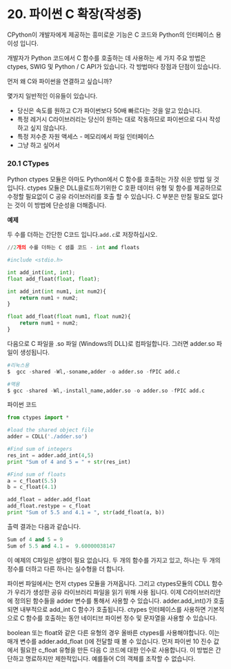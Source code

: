 # 20. 파이썬 C 확장\(작성중\)

CPython이  개발자에게 제공하는 흥미로운 기능은 C 코드와 Python의 인터페이스 용이성 입니다.

개발자가 Python 코드에서 C 함수를 호출하는 데 사용하는 세 가지 주요 방법은  ctypes, SWIG 및 Python / C API가 있습니다. 각 방법마다 장점과 단점이 있습니다.

먼저 왜 C와 파이썬을 연결하고 싶습니까?

몇가지 일반적인 이유들이 있습니다.

* 당신은 속도를 원하고 C가 파이썬보다 50배 빠르다는 것을 알고 있습니다.
* 특정 레거시 C라이브러리는 당신이 원하는 대로 작동하므로 파이썬으로 다시 작성하고 싶지 않습니다.
* 특정 저수준 자원 액세스 - 메모리에서 파일 인터페이스
* 그냥 하고 싶어서

### 20.1 CTypes

Python ctypes 모듈은 아마도 Python에서 C 함수를 호출하는 가장 쉬운 방법 일 것입니다. ctypes 모듈은 DLL을로드하기위한 C 호환 데이터 유형 및 함수를 제공하므로 수정할 필요없이 C 공유 라이브러리를 호출 할 수 있습니다. C 부분은 만질 필요도 없다는 것이 이 방법에 단순성을 더해줍니다.

**예제**

두 수를 더하는 간단한 C코드 입니다.`add.c`로 저장하십시오.

```python
//2개의 수를 더하는 C 샘플 코드 - int and floats

#include <stdio.h>

int add_int(int, int);
float add_float(float, float);

int add_int(int num1, int num2){
    return num1 + num2;
}

float add_float(float num1, float num2){
    return num1 + num2;
}
```

다음으로 C 파일을 .so 파일 \(Windows의 DLL\)로 컴파일합니다. 그러면 adder.so 파일이 생성됩니다.

```python
#리눅스용
$  gcc -shared -Wl,-soname,adder -o adder.so -fPIC add.c

#맥용
$ gcc -shared -Wl,-install_name,adder.so -o adder.so -fPIC add.c
```

파이썬 코드

```python
from ctypes import *

#load the shared object file
adder = CDLL('./adder.so')

#Find sum of integers
res_int = adder.add_int(4,5)
print "Sum of 4 and 5 = " + str(res_int)

#Find sum of floats
a = c_float(5.5)
b = c_float(4.1)

add_float = adder.add_float
add_float.restype = c_float
print "Sum of 5.5 and 4.1 = ", str(add_float(a, b))
```

출력 결과는 다음과 같습니다.

```python
Sum of 4 and 5 = 9
Sum of 5.5 and 4.1 =  9.60000038147
```

이 예제의 C파일은 설명이 필요 없습니다. 두 개의 함수를 가지고 있고, 하나는 두 개의 정수를 더하고 다른 하나는 실수형을 더 합니다.

파이썬 파일에서는 먼저 ctypes 모듈을 가져옵니다. 그리고 ctypes모듈의 CDLL 함수가 우리가 생성한 공유 라이브러리 파일을 읽기 위해 사용 됩니다. 이제 C라이브러리안에 정의된 함수들을 adder 변수를 통해서 사용할 수 있습니다. adder.add\_int\(\)가 호출 되면 내부적으로 add\_int C 함수가 호출됩니다. ctypes 인터페이스를 사용하면 기본적으로 C 함수를 호출하는 동안 네이티브 파이썬 정수 및 문자열을 사용할 수 있습니다.

boolean 또는 float와 같은 다른 유형의 경우 올바른 ctypes를 사용해야합니다. 이는 매개 변수를 adder.add\_float \(\)에 전달할 때 볼 수 있습니다. 먼저 파이썬 10 진수 값에서 필요한 c\_float 유형을 만든 다음 C 코드에 대한 인수로 사용합니다. 이 방법은 간단하고 명료하지만 제한적입니다. 예를들어 C의 객체를 조작할 수 없습니다.


